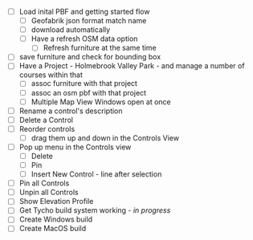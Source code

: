 - [ ] Load inital PBF and getting started flow
	- [ ] Geofabrik json format match name
	- [ ] download automatically
	- [ ] Have a refresh OSM data option
		- [ ] Refresh furniture at the same time
- [ ] save furniture and check for bounding box
- [ ] Have a Project - Holmebrook Valley Park -  and manage a number of courses within that 
	- [ ] assoc furniture with that project
	- [ ] assoc an osm pbf with that project
	- [ ] Multiple Map View Windows open at once
- [ ] Rename a control's description
- [ ] Delete a Control
- [ ] Reorder controls
	- [ ] drag them up and down in the Controls View
- [ ] Pop up menu in the Controls view
	- [ ] Delete 
	- [ ] Pin
	- [ ] Insert New Control - line after selection
- [ ] Pin all Controls
- [ ] Unpin all Controls
- [ ] Show Elevation Profile
- [ ] Get Tycho build system working - _in progress_
- [ ] Create Windows build
- [ ] Create MacOS build
